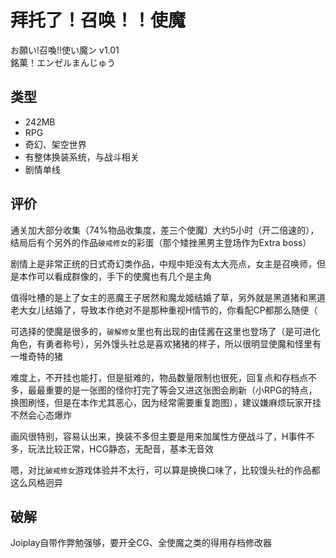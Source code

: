 # 拜托了！召唤！！使魔
お願い!召喚!!使い魔ン v1.01  
銘菓！エンゼルまんじゅう

## 类型
- 242MB
- RPG
- 奇幻、架空世界
- 有整体换装系统，与战斗相关
- 剧情单线

## 评价
通关加大部分收集（74%物品收集度，差三个使魔）大约5小时（开二倍速的），结局后有个另外的作品`破戒修女`的彩蛋（那个矮挫黑男主登场作为Extra boss）

剧情上是非常正统的日式奇幻类作品，中规中矩没有太大亮点，女主是召唤师，但是本作可以看成群像的，手下的使魔也有几个是主角

值得吐槽的是上了女主的恶魔王子居然和魔龙姬结婚了草，另外就是黑道猪和黑道老大女儿结婚了，导致本作绝对不是那种重视H情节的，你看配CP都那么随便（

可选择的使魔是很多的，`破解修女`里也有出现的由佳酱在这里也登场了（是可进化角色，有勇者称号），另外馒头社总是喜欢猪猪的样子，所以很明显使魔和怪里有一堆奇特的猪

难度上，不开挂也能打，但是挺难的，物品数量限制也很死，回复点和存档点不多，最最重要的是一张图的怪你打完了等会又进这张图会刷新（小RPG的特点，换图刷怪，但是在本作尤其恶心，因为经常需要重复跑图），建议嫌麻烦玩家开挂不然会心态爆炸

画风很特别，容易认出来，换装不多但主要是用来加属性方便战斗了，H事件不多，玩法比较正常，HCG静态，无配音，基本无音效

嗯，对比`破戒修女`游戏体验并不太行，可以算是换换口味了，比较馒头社的作品都这么风格迥异

## 破解
Joiplay自带作弊勉强够，要开全CG、全使魔之类的得用存档修改器